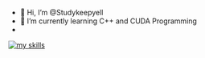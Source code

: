 - 👋 Hi, I’m @Studykeepyell
- 🌱 I’m currently learning C++ and CUDA Programming
- 
[![my skills](https://skillicons.dev/icons?i=cpp,ts,react,java,python,mongo,arch)](https://skillicons.dev)
<!---
Studykeepyell/Studykeepyell is a ✨ special ✨ repository because its `README.md` (this file) appears on your GitHub profile.
You can click the Preview link to take a look at your changes.
--->
